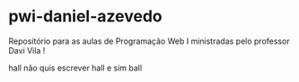 # pwi-daniel-azevedo
Repositório para as aulas de Programação Web I ministradas pelo professor Davi Vila ! 


hall não quis escrever hall e sim ball
